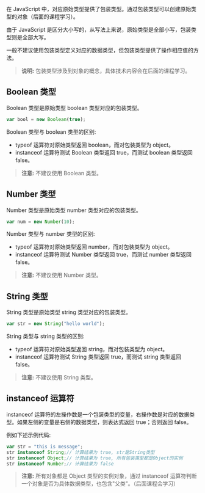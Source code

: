 在 JavaScript 中，对应原始类型提供了包装类型。通过包装类型可以创建原始类型的对象（后面的课程学习）。

由于 JavaScript 是区分大小写的，从写法上来说，原始类型是全部小写，包装类型则是全部大写。

一般不建议使用包装类型定义对应的数据类型，但包装类型提供了操作相应值的方法。

> **说明:** 包装类型涉及到对象的概念，具体技术内容会在后面的课程学习。

## Boolean 类型

Boolean 类型是原始类型 boolean 类型对应的包装类型。

```javascript
var bool = new Boolean(true);
```

Boolean 类型与 boolean 类型的区别:

- typeof 运算符对原始类型返回 boolean，而对包装类型为 object。
- instanceof 运算符测试 Boolean 类型返回 true，而测试 boolean 类型返回 false。

> **注意:** 不建议使用 Boolean 类型。

## Number 类型

Number 类型是原始类型 number 类型对应的包装类型。

```javascript
var num = new Number(10);
```

Number 类型与 number 类型的区别:

- typeof 运算符对原始类型返回 number，而对包装类型为 object。
- instanceof 运算符测试 Number 类型返回 true，而测试 number 类型返回 false。

> **注意:** 不建议使用 Number 类型。

## String 类型

String 类型是原始类型 string 类型对应的包装类型。

```javascript
var str = new String("hello world");
```

String 类型与 string 类型的区别:

- typeof 运算符对原始类型返回 string，而对包装类型为 object。
- instanceof 运算符测试 String 类型返回 true，而测试 string 类型返回 false。

> **注意:** 不建议使用 String 类型。

## instanceof 运算符

instanceof 运算符的左操作数是一个包装类型的变量，右操作数是对应的数据类型。如果左侧的变量是右侧的数据类型，则表达式返回 true；否则返回 false。

例如下述示例代码:

```javascript
var str = "this is message";
str instanceof String;// 计算结果为 true, str是String类型
str instanceof Object;// 计算结果为 true, 所有包装类型都是Object的实例
str instanceof Number;// 计算结果为 false
```

> **注意:** 所有对象都是 Object 类型的实例对象，通过 instanceof 运算符判断一个对象是否为具体数据类型，也包含"父类"。（后面课程会学习）
